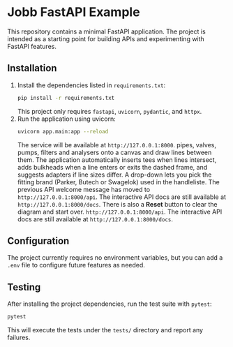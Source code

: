 # Jobb FastAPI Example

This repository contains a minimal FastAPI application. The project is intended as a starting point for building APIs and experimenting with FastAPI features.

## Installation

1. Install the dependencies listed in `requirements.txt`:
   ```bash
   pip install -r requirements.txt
   ```
   This project only requires `fastapi`, `uvicorn`, `pydantic`, and `httpx`.
2. Run the application using uvicorn:
   ```bash
   uvicorn app.main:app --reload
   ```
   The service will be available at `http://127.0.0.1:8000`.
pipes, valves, pumps, filters and analysers onto a canvas and draw lines between
them. The application automatically inserts tees when lines intersect, adds
bulkheads when a line enters or exits the dashed frame, and suggests adapters if
line sizes differ. A drop-down lets you pick the fitting brand (Parker, Butech
or Swagelok) used in the handleliste. The previous API welcome message has
moved to `http://127.0.0.1:8000/api`. The interactive API docs are still
available at `http://127.0.0.1:8000/docs`. There is also a **Reset** button to
clear the diagram and start over.
`http://127.0.0.1:8000/api`. The interactive API docs are still available at
`http://127.0.0.1:8000/docs`.

## Configuration

The project currently requires no environment variables, but you can add a `.env` file to configure future features as needed.


## Testing

After installing the project dependencies, run the test suite with `pytest`:

```bash
pytest
```

This will execute the tests under the `tests/` directory and report any failures.

